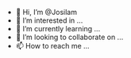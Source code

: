 - 👋 Hi, I’m @Josilam
- 👀 I’m interested in ...
- 🌱 I’m currently learning ...
- 💞️ I’m looking to collaborate on ...
- 📫 How to reach me ...

<!---
Josilam/Josilam is a ✨ special ✨ repository because its `README.md` (this file) appears on your GitHub profile.
You can click the Preview link to take a look at your changes.
--->
